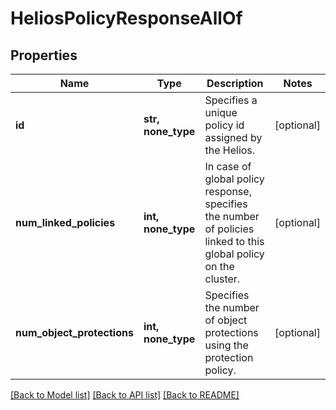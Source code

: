 # HeliosPolicyResponseAllOf


## Properties
Name | Type | Description | Notes
------------ | ------------- | ------------- | -------------
**id** | **str, none_type** | Specifies a unique policy id assigned by the Helios. | [optional] 
**num_linked_policies** | **int, none_type** | In case of global policy response, specifies the number of policies linked to this global policy on the cluster. | [optional] 
**num_object_protections** | **int, none_type** | Specifies the number of object protections using the protection policy. | [optional] 

[[Back to Model list]](../README.md#documentation-for-models) [[Back to API list]](../README.md#documentation-for-api-endpoints) [[Back to README]](../README.md)



